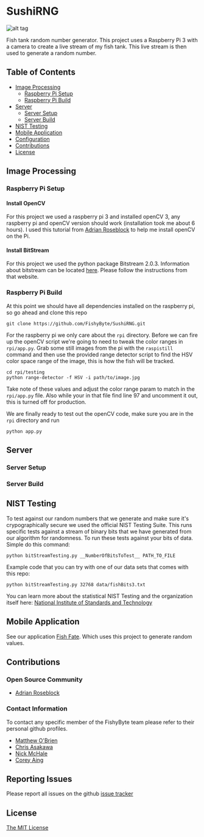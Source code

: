# SushiRNG

![alt tag](https://github.com/FishyByte/FishFate/blob/master/www/img/fishDemo_2.gif?raw=true)

Fish tank random number generator.
This project uses a Raspberry Pi 3 with a camera to create a live stream of my fish tank. This live stream is then used to generate a random number.

## Table of Contents
- [Image Processing](#image-processing)
    - [Raspberry Pi Setup](#raspberry-pi-setup)
    - [Raspberry Pi Build](#raspberry-pi-build)
- [Server](#server)
    - [Server Setup](#server-setup)
    - [Server Build](#server-build)
- [NIST Testing](#nist-testing)
- [Mobile Application](#mobile-application)
- [Configuration](#configuration)
- [Contributions](#contributions)
- [License](#license)

## Image Processing

### Raspberry Pi Setup

#### Install OpenCV
For this project we used a raspberry pi 3 and installed openCV 3, any raspberry pi and openCV version 
should work (installation took me about 6 hours). I used this tutorial from [Adrian Roseblock](http://www.pyimagesearch.com/2016/04/18/install-guide-raspberry-pi-3-raspbian-jessie-opencv-3/)
to help me install openCV on the Pi.

#### Install BitStream
For this project we used the python package Bitstream 2.0.3. Information about bitstream can be located [here](https://pypi.python.org/pypi/bitstream/2.0.3). Please follow the instructions from that website.

### Raspberry Pi Build
At this point we should have all dependencies installed on the raspberry pi, so go ahead and clone this repo

```
git clone https://github.com/FishyByte/SushiRNG.git
```

For the raspberry pi we only care about the `rpi` directory. Before we can fire up the openCV script we're going to
need to tweak the color ranges in `rpi/app.py`. Grab some still images from the pi with the `raspistill` command and then
use the provided range detector script to find the HSV color space range of the image, this is how the fish will be tracked.

```
cd rpi/testing
python range-detector -f HSV -i path/to/image.jpg
```

Take note of these values and adjust the color range param to match in the `rpi/app.py` file. Also while
your in that file find line 97 and uncomment it out, this is turned off for production.

We are finally ready to test out the openCV code, make sure you are in the `rpi` directory and run
```
python app.py
```

## Server

### Server Setup

### Server Build

## NIST Testing
To test against our random numbers that we generate and make sure it's crypographically secure we used the official NIST
Testing Suite. This runs specific tests against a stream of binary bits that we have generated from our algorithm for randomness.
To run these tests against your bits of data. Simple do this command:
```
python bitStreamTesting.py __NumberOfBitsToTest__ PATH_TO_FILE
```

Example code that you can try with one of our data sets that comes with this repo:

```
python bitStreamTesting.py 32768 data/fishBits3.txt
```

You can learn more about the statistical NIST Testing and the organization itself here: [National Institute of Standards and Technology](http://csrc.nist.gov/groups/ST/toolkit/rng/stats_tests.html)

## Mobile Application
See our application [Fish Fate](https://github.com/FishyByte/FishFate). Which uses
this project to generate random values. 

## Contributions

### Open Source Community
- [Adrian Roseblock](https://github.com/jrosebr1)

### Contact Information
To contact any specific member of the FishyByte team please refer to their personal github profiles.
- [Matthew O'Brien](https://github.com/obriematt)
- [Chris Asakawa](https://github.com/c-asakawa)
- [Nick McHale](https://github.com/nmchale)
- [Corey Aing](https://github.com/aingc)

## Reporting Issues
Please report all issues on the github [issue tracker](https://github.com/FishyByte/SushiRNG/issues)

## License
[The MIT License](LICENSE)